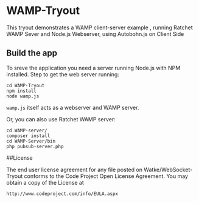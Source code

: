 WAMP-Tryout
===========

This tryout demonstrates a WAMP client-server example , running Ratchet WAMP Sever and Node.js Webserver, using Autobohn.js on Client Side

## Build the app

To sreve the application you need a server running Node.js with NPM installed. Step to get the web server running:

    cd WAMP-Tryout
    npm install
    node wamp.js

```wamp.js``` itself acts as a webserver and WAMP server.

Or, you can also use Ratchet WAMP server:
    
    cd WAMP-server/
    composer install
    cd WAMP-Server/bin
    php pubsub-server.php

##License

The end user license agreement for any file posted on Watke/WebSocket-Tryout conforms to the Code Project Open License Agreement. You may obtain a copy of the License at

    http://www.codeproject.com/info/EULA.aspx
